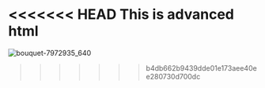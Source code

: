 <<<<<<< HEAD
This is advanced html
=======
![bouquet-7972935_640](https://github.com/Folabi11/alx_html_css/assets/136163313/0a7c4cf9-3fc8-45b4-98a8-3aa4dc6a9131)
>>>>>>> b4db662b9439dde01e173aee40ee280730d700dc
